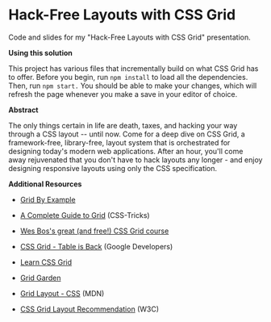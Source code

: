 # Hack-Free Layouts with CSS Grid
Code and slides for my "Hack-Free Layouts with CSS Grid" presentation.

**Using this solution**

This project has various files that incrementally build on what CSS Grid has to offer. Before you begin, run `npm install` to load all the dependencies. Then, run `npm start.` You should be able to make your changes, which will refresh the page whenever you make a save in your editor of choice.

**Abstract**

The only things certain in life are death, taxes, and hacking your way through a CSS layout -- until now. Come for a deep dive on CSS Grid, a framework-free, library-free, layout system that is orchestrated for designing today's modern web applications. After an hour, you'll come away rejuvenated that you don't have to hack layouts any longer - and enjoy designing responsive layouts using only the CSS specification.

**Additional Resources**
* [Grid By Example](https://gridbyexample.com/examples/)

* [A Complete Guide to Grid](https://css-tricks.com/snippets/css/complete-guide-grid/) (CSS-Tricks)
* [Wes Bos's great (and free!) CSS Grid course](https://cssgrid.io/)

* [CSS Grid - Table is Back](https://developers.google.com/web/updates/2017/01/css-grid) (Google Developers)
* [Learn CSS Grid](http://learncssgrid.com/)
* [Grid Garden](http://cssgridgarden.com/)

* [Grid Layout - CSS](https://developer.mozilla.org/en-US/docs/Web/CSS/CSS_Grid_Layout) (MDN)
* [CSS Grid Layout Recommendation](https://www.w3.org/TR/css-grid-1/) (W3C)

